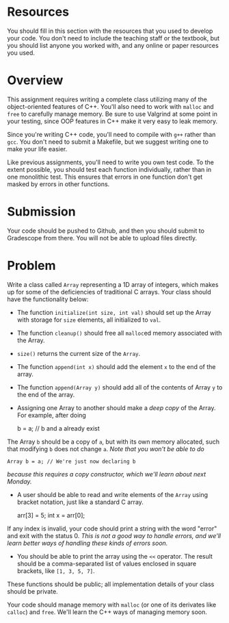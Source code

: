 # Resources
You should fill in this section with the resources that you used to develop your code.  You don't need to include the teaching staff or the textbook, but you should list anyone you worked with, and any online or paper resources you used.

# Overview
This assignment requires writing a complete class utilizing many of the object-oriented features of C++.  You'll also need to work with `malloc` and `free` to carefully manage memory.  Be sure to use Valgrind at some point in your testing, since OOP features in C++ make it very easy to leak memory.

Since you're writing C++ code, you'll need to compile with `g++` rather than `gcc`.
You don't need to submit a Makefile, but we suggest writing one to make your life easier.

Like previous assignments, you'll need to write you own test code.  To the extent possible, you should test each function individually, rather than in one monolithic test.  This ensures that errors in one function don't get masked by errors in other functions.

# Submission
Your code should be pushed to Github, and then you should submit to Gradescope from there.  You will not be able to upload files directly.

# Problem

Write a class called `Array` representing a 1D array of integers, which makes up for some of the deficiencies of traditional C arrays.  Your class should have the functionality below:

* The function `initialize(int size, int val)` should set up the Array with storage for `size` elements, all initialized to `val`.
* The function `cleanup()` should free all `malloc`ed memory associated with the Array.

* `size()` returns the current size of the `Array`.
* The function `append(int x)` should add the element `x` to the end of the array.
* The function `append(Array y)` should add all of the contents of Array `y` to the end of the array.

* Assigning one Array to another should make a *deep copy* of the Array.  For example, after doing

    b = a; // b and a already exist

The Array `b` should be a copy of `a`, but with its own memory allocated, such that modifying `b` does not change `a`.  *Note that you won't be able to do*

    Array b = a; // We're just now declaring b

*because this requires a copy constructor, which we'll learn about next Monday.*

* A user should be able to read and write elements of the `Array` using bracket notation, just like a standard C array.

    arr[3] = 5;
    int x = arr[0];

If any index is invalid, your code should print a string with the word "error" and exit with the status 0.  *This is not a good way to handle errors, and we'll learn better ways of handling these kinds of errors soon.*

* You should be able to print the array using the `<<` operator.  The result should be a comma-separated list of values enclosed in square brackets, like `[1, 3, 5, 7]`.

These functions should be public; all implementation details of your class should be private.

Your code should manage memory with `malloc` (or one of its derivates like `calloc`) and `free`.  We'll learn the C++ ways of managing memory soon.

